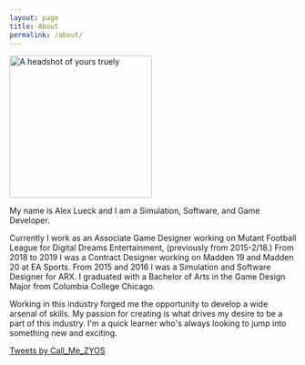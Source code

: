 ```yaml
---
layout: page
title: About
permalink: /about/
---
```

<link rel="icon" href="images/favicon02.ico" type="image/x-icon"/>
<img src="http://Callmezyos.github.io/images/AL1.jpg" alt="A headshot of yours truely" style="width:250px; height:250px;">

My name is Alex Lueck and I am a Simulation, Software, and Game Developer. 

Currently I work as an Associate Game Designer working on Mutant Football League for Digital Dreams Entertainment, (previously from 2015-2/18.) From 2018 to 2019 I was a Contract Designer working on Madden 19 and Madden 20 at EA Sports. From 2015 and 2016 I was a Simulation and Software Designer for ARX. I graduated with a Bachelor of  Arts in the Game Design Major from Columbia College Chicago.

Working in this industry forged me the opportunity to develop a wide arsenal of skills. My passion for creating is what drives my desire to be a part of this industry. I'm a quick learner who's always looking to jump into something new and exciting.

<a class="twitter-timeline" data-width="500" data-height="500" data-theme="dark" data-link-color="#19CF86" href="https://twitter.com/Call_Me_ZYOS?ref_src=twsrc%5Etfw">Tweets by Call_Me_ZYOS</a> <script async src="https://platform.twitter.com/widgets.js" charset="utf-8" align="middle"></script> 
